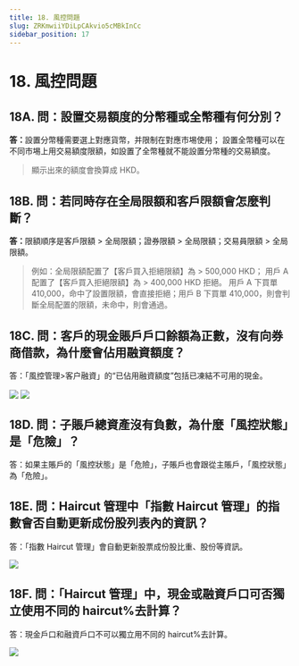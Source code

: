 ```yaml
---
title: 18. 風控問題
slug: ZRKmwiiYDiLpCAkvio5cMBkInCc
sidebar_position: 17
---
```



# 18. 風控問題

## 18A. 問：設置交易額度的分幣種或全幣種有何分別？

<b>答：</b>設置分幣種需要選上對應貨幣，并限制在對應市埸使用；
設置全幣種可以在不同市埸上用交易額度限額，如設置了全幣種就不能設置分幣種的交易額度。

> 顯示出來的額度會換算成 HKD。

## 18B. 問：若同時存在全局限額和客戶限額會怎麼判斷？

<b>答：</b>限額順序是客戶限額 &gt; 全局限額；證券限額 &gt; 全局限額；交易員限額 &gt; 全局限額。

> 例如：全局限額配置了【客戶買入拒絕限額】為 &gt; 500,000 HKD；
>            用戶 A 配置了【客戶買入拒絕限額】為 &gt; 400,000 HKD 拒絕。
> 用戶 A 下買單 410,000，命中了設置限額，會直接拒絕；用戶 B 下買單 410,000，則會判斷全局配置的限額，未命中，則會通過。

## 18C. 問：客戶的現金賬戶戶口餘額為正數，沒有向券商借款，為什麼會佔用融資額度？

答：「風控管理&gt;客户融資」的“已佔用融資額度”包括已凍結不可用的現金。

<img src="/assets/GEBcbfofqo9LtYxmTRlcRsUZn7d.png" src-width="2828" src-height="1346" align="center"/>

<img src="/assets/EkMQbDjSZoN6zLxUb3Rc3XVLnNc.png" src-width="2856" src-height="1602" align="center"/>

## 18D. 問：子賬戶總資產沒有負數，為什麼「風控狀態」是「危險」？

答：如果主賬戶的「風控狀態」是「危險」，子賬戶也會跟從主賬戶，「風控狀態」為「危險」。

## 18E. 問：Haircut 管理中「指數 Haircut 管理」的指數會否自動更新成份股列表內的資訊？

答：「指數 Haircut 管理」會自動更新股票成份股比重、股份等資訊。

<img src="/assets/SUzUbaMKEoQuvcxZ1WYc5A1TnFe.png" src-width="2858" src-height="1298" align="center"/>

## 18F. 問：「Haircut 管理」中，現金或融資戶口可否獨立使用不同的 haircut%去計算？

答：現金戶口和融資戶口不可以獨立用不同的 haircut%去計算。

<img src="/assets/Il5qbFVIro8BDixGBnmcR6aynff.png" src-width="2808" src-height="1330" align="center"/>


